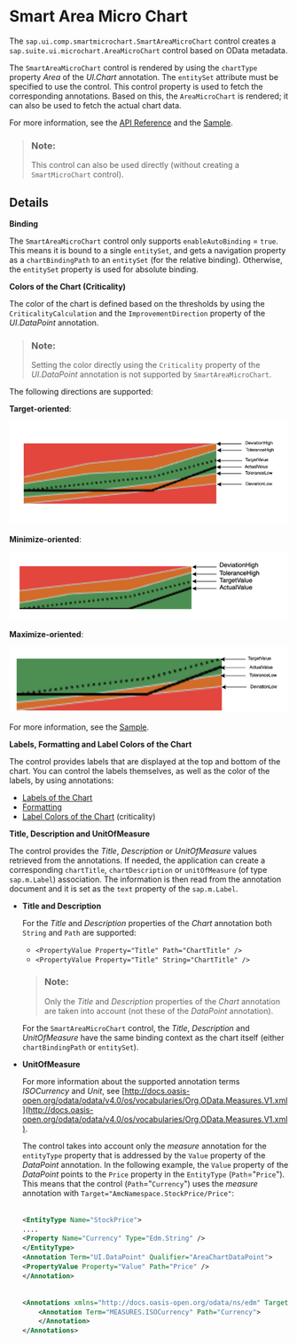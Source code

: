 <!-- loio283cdca9709e4c4ebfa8f2324da371f9 -->

# Smart Area Micro Chart

The `sap.ui.comp.smartmicrochart.SmartAreaMicroChart` control creates a `sap.suite.ui.microchart.AreaMicroChart` control based on OData metadata.

The `SmartAreaMicroChart` control is rendered by using the `chartType` property *Area* of the *UI.Chart* annotation. The `entitySet` attribute must be specified to use the control. This control property is used to fetch the corresponding annotations. Based on this, the `AreaMicroChart` is rendered; it can also be used to fetch the actual chart data.

For more information, see the [API Reference](https://ui5.sap.com/#/api/sap.ui.comp.smartmicrochart.SmartAreaMicroChart) and the [Sample](https://ui5.sap.com/#/entity/sap.ui.comp.smartmicrochart.SmartAreaMicroChart).

> ### Note:  
> This control can also be used directly \(without creating a `SmartMicroChart` control\).



## Details

**Binding**

The `SmartAreaMicroChart` control only supports `enableAutoBinding` = `true`. This means it is bound to a single `entitySet`, and gets a navigation property as a `chartBindingPath` to an `entitySet` \(for the relative binding\). Otherwise, the `entitySet` property is used for absolute binding.

**Colors of the Chart \(Criticality\)**

The color of the chart is defined based on the thresholds by using the `CriticalityCalculation` and the `ImprovementDirection` property of the *UI.DataPoint* annotation.

> ### Note:  
> Setting the color directly using the `Criticality` property of the *UI.DataPoint* annotation is not supported by `SmartAreaMicroChart`.

The following directions are supported:

**Target-oriented**:

![](images/Suite_Smart_Area_Micro_Chart_-_Target_be7b2dc.png)

**Minimize-oriented**:

![](images/Suite_Smart_Area_Micro_Chart_-_Minimize_b296d9b.png)

**Maximize-oriented**:

![](images/Suite_Smart_Area_Micro_Chart_-_Maximize_faa66d9.png)

For more information, see the [Sample](https://ui5.sap.com/#/entity/sap.ui.comp.smartmicrochart.SmartAreaMicroChart/sample/sap.ui.comp.sample.smartmicrochart.SmartAreaMicroChart).

**Labels, Formatting and Label Colors of the Chart**

The control provides labels that are displayed at the top and bottom of the chart. You can control the labels themselves, as well as the color of the labels, by using annotations:

-   [Labels of the Chart](labels-of-the-chart-8664d4b.md)
-   [Formatting](formatting-8cd1dc3.md)
-   [Label Colors of the Chart](label-colors-of-the-chart-aa4bf0f.md) \(criticality\)

**Title, Description and UnitOfMeasure**

The control provides the *Title*, *Description* or *UnitOfMeasure* values retrieved from the annotations. If needed, the application can create a corresponding `chartTitle`, `chartDescription` or `unitOfMeasure` \(of type `sap.m.Label`\) association. The information is then read from the annotation document and it is set as the `text` property of the `sap.m.Label`.

-   **Title and Description**

    For the *Title* and *Description* properties of the *Chart* annotation both `String` and `Path` are supported:

    -   `<PropertyValue Property="Title" Path="ChartTitle" />`
    -   `<PropertyValue Property="Title" String="ChartTitle" />` 

    > ### Note:  
    > Only the *Title* and *Description* properties of the *Chart* annotation are taken into account \(not these of the *DataPoint* annotation\).

    For the `SmartAreaMicroChart` control, the *Title*, *Description* and *UnitOfMeasure* have the same binding context as the chart itself \(either `chartBindingPath` or `entitySet`\).

-   **UnitOfMeasure**

    For more information about the supported annotation terms *ISOCurrency* and *Unit*, see [http://docs.oasis-open.org/odata/odata/v4.0/os/vocabularies/Org.OData.Measures.V1.xml](http://docs.oasis-open.org/odata/odata/v4.0/os/vocabularies/Org.OData.Measures.V1.xml).

    The control takes into account only the *measure* annotation for the `entityType` property that is addressed by the `Value` property of the *DataPoint* annotation. In the following example, the `Value` property of the *DataPoint* points to the `Price` property in the `EntityType` \(`Path`="`Price`"\). This means that the control \(`Path`="`Currency`"\) uses the *measure* annotation with `Target="AmcNamespace.StockPrice/Price"`:

    ```xml
    
    <EntityType Name="StockPrice">
    ....
    <Property Name="Currency" Type="Edm.String" />
    </EntityType>
    <Annotation Term="UI.DataPoint" Qualifier="AreaChartDataPoint">
    <PropertyValue Property="Value" Path="Price" />
    </Annotation>
    
    ```

    ```xml
    
    <Annotations xmlns="http://docs.oasis-open.org/odata/ns/edm" Target="AmcNamespace.StockPrice/Price" >
    	<Annotation Term="MEASURES.ISOCurrency" Path="Currency">
    	</Annotation>
    </Annotations>
    					 
    ```


